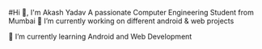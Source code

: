 #Hi 👋, I'm Akash Yadav
A passionate Computer Engineering Student from Mumbai
🔭 I’m currently working on different android & web projects

🌱 I’m currently learning Android and Web Development
